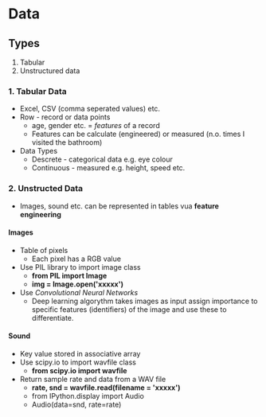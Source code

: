 # Data
## Types
1. Tabular
2. Unstructured data
### 1. Tabular Data
* Excel, CSV (comma seperated values) etc.
* Row - record or data points
    * age, gender etc. = *features* of a record
    * Features can be calculate (engineered) or measured (n.o. times I visited the bathroom)
* Data Types
    * Descrete - categorical data e.g. eye colour
    * Continuous - measured e.g. height, speed etc.
### 2. Unstructed Data
* Images, sound etc. can be represented in tables vua **feature engineering**
#### Images
* Table of pixels
    * Each pixel has a RGB value
* Use PIL library to import image class
    * **from PIL import Image**
    * **img = Image.open('xxxxx')**
* Use *Convolutional Neural Networks*
    * Deep learning algorythm takes images as input assign importance to specific features (identifiers) of the image and use these to differentiate.
#### Sound
* Key value stored in associative array
* Use scipy.io to import wavfile class
    * **from scipy.io import wavfile**
* Return sample rate and data from a WAV file
    * **rate, snd = wavfile.read(filename = 'xxxxx')**
    * from IPython.display import Audio
    * Audio(data=snd, rate=rate)

